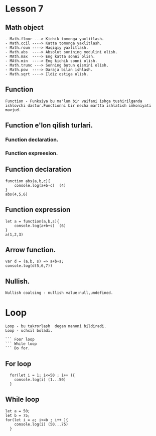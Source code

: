 # Lesson  7
## Math object
```
- Math.floor ---> Kichik tomonga yaxlitlash.
- Math.ccil ----> Katta tomonga yaxlitlash.
- Math.roun ----> Haqiqiy yaxlitlash.
- Math.abs  ----> Absolut sonining modulini olish.
- MAth.max  ----> Eng katta sonni olish.
- MAth.min  ----> Eng kichik sonni olish.
- Math.trunc ---> Sonning butun qismini olish.
- Math.pow  ----> Daraja bilan ishlash.
- Math.sqrt ----> Ildiz ostiga olish.
```

## Function
```
Function - Funksiya bu ma'lum bir vaifani ishga tushirilganda ishlovchi dastur.Functionni bir necha martta ishlatish imkoniyati mavjud.
```
## Function e'lon qilish turlari.
### Function declaration.
### Function expreesion.
## Function declaration
```
function abs(a,b,c){
    console.log(a+b-c)  (4)
}
abs(4,5,6)
```
## Function expression
```
let a = function(a,b,s){
    console.log(a+b+s)  (6)
}
a(1,2,3)
```
## Arrow function.
```
var d = (a,b, s) => a+b+s;
console.log(d(5,6,7))
```

## Nullish.
```
Nullish coalsing - nullish value:null,undefined.
```



# Loop
````
Loop - bu takrorlash  degan manoni bildiradi.
Loop - uchxil boladi.

``` Foor loop
``` While loop
``` Do for.
````
## For loop

```
  for(let i = 1; i<=50 ; i++ ){
    console.log(i) (1...50)
  }
```

## While loop
```
let a = 50;
let b = 75;
for(let i = a; i<=b ; i++ ){
    console.log(i) (50...75)
  }
```
